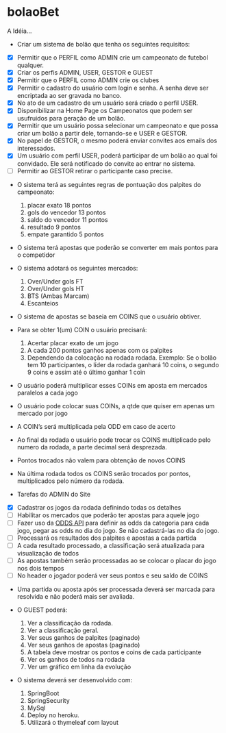 # bolaoBet

A Idéia...

* Criar um sistema de bolão que tenha os seguintes requisitos:

- [x] Permitir que o PERFIL como ADMIN crie um campeonato de futebol qualquer.
- [x] Criar os perfis ADMIN, USER, GESTOR e GUEST
- [x] Permitir que o PERFIL como ADMIN crie os clubes
- [x] Permitir o cadastro do usuário com login e senha. A senha deve ser encriptada ao ser gravada no banco.
- [x] No ato de um cadastro de um usuário será criado o perfil USER.
- [x] Disponibilizar na Home Page os Campeonatos que podem ser usufruidos para geração de um bolão.
- [x] Permitir que um usuário possa selecionar um campeonato e que possa criar um bolão a partir dele, tornando-se e USER e GESTOR.
- [x] No papel de GESTOR, o mesmo poderá enviar convites aos emails dos interessados.
- [x] Um usuário com perfil USER, poderá participar de um bolão ao qual foi convidado. Ele será notificado do convite ao entrar no sistema.
- [ ] Permitir ao GESTOR retirar o participante caso precise.

* O sistema terá as seguintes regras de pontuação dos palpites do campeonato:
  1. placar exato      18 pontos
  2. gols do vencedor  13 pontos
  3. saldo do vencedor 11 pontos
  4. resultado          9 pontos
  5. empate garantido   5 pontos

* O sistema terá apostas que poderão se converter em mais pontos para o competidor
* O sistema adotará os seguintes mercados:
    1. Over/Under gols FT
    2. Over/Under gols HT
    3. BTS (Ambas Marcam)
    4. Escanteios

* O sistema de apostas se baseia em COINS que o usuário obtiver.
* Para se obter 1(um) COIN o usuário precisará:
    1. Acertar placar exato de um jogo
    2. A cada 200 pontos ganhos apenas com os palpites
    3. Dependendo da colocação na rodada rodada.
	Exemplo: Se o bolão tem 10 participantes, o líder da rodada ganhará 10 coins, o segundo 9 coins e assim até o último ganhar 1 coin
    
* O usuário poderá multiplicar esses COINs em aposta em mercados paralelos a cada jogo
* O usuário pode colocar suas COINs, a qtde que quiser em apenas um mercado por jogo
* A COIN’s será multiplicada pela ODD em caso de acerto
* Ao final da rodada o usuário pode trocar os COINS multiplicado pelo numero da rodada, a parte decimal será desprezada.
* Pontos trocados não valem para obtenção de novos COINS
* Na última rodada todos os COINS serão trocados por pontos, multiplicados pelo número da rodada.

* Tarefas do ADMIN do Site

- [x] Cadastrar os jogos da rodada definindo todas os detalhes
- [ ] Habilitar os mercados que poderão ter apostas para aquele jogo
- [ ] Fazer uso da [ODDS API](https://the-odds-api.com) para definir as odds da categoria para cada jogo, pegar as odds no dia do jogo. Se não cadastrá-las no dia do jogo.
- [ ] Processará os resultados dos palpites e apostas a cada partida
- [ ] A cada resultado processado, a classificação será atualizada para visualização de todos
- [ ] As apostas também serão processadas ao se colocar o placar do jogo nos dois tempos
- [ ] No header o jogador poderá ver seus pontos e seu saldo de COINS

* Uma partida ou aposta após ser processada deverá ser marcada para resolvida e não poderá mais ser avaliada.

* O GUEST poderá:

  1. Ver a classificação da rodada.
  2. Ver a classificação geral.
  3. Ver seus ganhos de palpites (paginado)
  4. Ver seus ganhos de apostas (paginado)
  5. A tabela deve mostrar os pontos e coins de cada participante
  6. Ver os ganhos de todos na rodada
  7. Ver um gráfico em linha da evolução
  
* O sistema deverá ser desenvolvido com:
  1. SpringBoot
  2. SpringSecurity
  3. MySql
  4. Deploy no heroku.
  5. Utilizará o thymeleaf com layout
